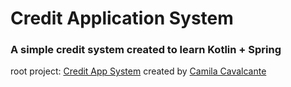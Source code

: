 # Credit Application System

### A simple credit system created to learn Kotlin + Spring

root project: [Credit App System](https://github.com/cami-la/credit-application-system) created by [Camila Cavalcante](https://github.com/cami-la/)
